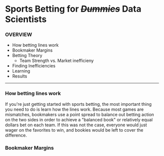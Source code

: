 # Sports Betting for ~~_Dummies_~~ Data Scientists

### OVERVIEW
* How betting lines work
* Bookmaker Margins
* Betting Theory
  * Team Strength vs. Market inefficieny
* Finding Inefficiencies
* Learning
* Results
---
### How betting lines work
If you're just getting started with sports betting, the most important thing you need to do is learn how the lines work. Because most games are mismatches, bookmakers use a point spread to balance out betting action on the two sides in order to achieve a "balanced book" or relatively equal dollars bet on each team. If this was not the case, everyone would just wager on the favorites to win, and bookies would be left to cover the difference. 

### Bookmaker Margins
